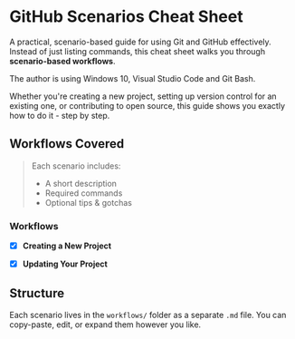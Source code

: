 # GitHub Scenarios Cheat Sheet

A practical, scenario-based guide for using Git and GitHub effectively. Instead of just listing commands, this cheat sheet walks you through **scenario-based workflows**.

The author is using Windows 10, Visual Studio Code and Git Bash.

Whether you're creating a new project, setting up version control for an existing one, or contributing to open source, this guide shows you exactly how to do it - step by step.


## Workflows Covered

> Each scenario includes:
> - A short description
> - Required commands
> - Optional tips & gotchas


### Workflows

- [x] **Creating a New Project**  
- [x] **Updating Your Project**


## Structure

Each scenario lives in the `workflows/` folder as a separate `.md` file. You can copy-paste, edit, or expand them however you like.
